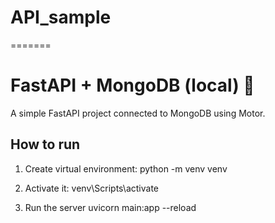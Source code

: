 # API_sample
=======
 # FastAPI + MongoDB (local) 🚀

A simple FastAPI project connected to MongoDB using Motor.

## How to run

1. Create virtual environment:
      python -m venv venv

2. Activate it:
      venv\Scripts\activate

3. Run the server
      uvicorn main:app --reload


